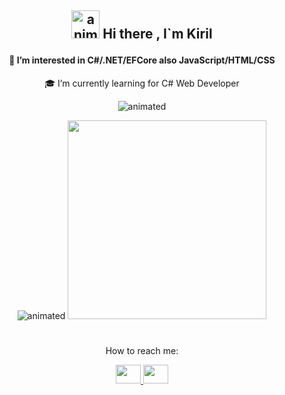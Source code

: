 ## <p align="center"><img src="https://camo.githubusercontent.com/e8e7b06ecf583bc040eb60e44eb5b8e0ecc5421320a92929ce21522dbc34c891/68747470733a2f2f6d656469612e67697068792e636f6d2f6d656469612f6876524a434c467a6361737252346961377a2f67697068792e676966" alt="animated" width=45 /> Hi there , I`m Kiril</p>
#### <p align="center">👀 I’m interested in C#/.NET/EFCore also JavaScript/HTML/CSS  </p>
<p align="center">🎓 I’m currently learning for C# Web Developer</p>

<p align="center">
  <img src="https://media1.giphy.com/media/102h4wsmCG2s12/giphy.gif?cid=ecf05e47rzremxfne0i73yo0vknjz88pti05m61xvrxmxdwc&rid=giphy.gif" alt="animated" />
</p>




<p align="center">
  <img src="https://github-readme-stats.vercel.app/api?username=nikolovkiril&show_icons=true&theme=merko&hide=contribs,prs" alt="animated" />
  <img src="https://github-readme-stats.vercel.app/api/top-langs/?username=nikolovkiril&layout=compact&show_icons=true&theme=merko&hide=contribs" width=318 />
</p>

#
<p align="center">
 How to reach me:
</p>
<p align="center"> 
<a href="https://www.linkedin.com/in/kiril-nikolov-5b4b78209/">
<img src="https://img.icons8.com/doodle/2x/linkedin.png" height="30" width="40"">
<a href="nikolov.kiril123@gmail.com">
<img  src="https://img.icons8.com/doodle/2x/gmail.png"  height="30" width="40"">
</p>

<!---
nikolovkiril/nikolovkiril is a ✨ special ✨ repository because its `README.md` (this file) appears on your GitHub profile.
You can click the Preview link to take a look at your changes.
--->
 
